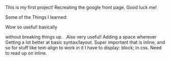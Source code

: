 
This is my first project! Recreating the google front page. Good luck me!

Some of the Things I learned:

<span> Wow so useful! basically <div> without breaking things up.
&nbsp; Also very useful! Adding a space wherever 
Getting a lot better at basic syntax/layout. 
Super important that <span> is inline, and so for stuff like text-align to work
in it I have to display: block; in css. Need to read up on inline. 
